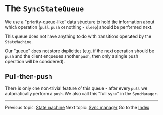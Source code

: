 The `SyncStateQueue`
====================

We use a "priority-queue-like" data structure to hold the information about which operation (`pull`, `push` or nothing - `sleep`) should be performed next.

This queue does not have anything to do with transitions operated by the `StateMachine`.

Our "queue" does not store duplicities (e.g. if the next operation should be `push` and the client enqueues another `push`, then only a single push operation will be considered).

Pull-then-push
--------------

There is only one non-trivial feature of this queue - after every `pull` we automatically perform a `push`. We also call this "full sync" in the `SyncManager`.

---

Previous topic: [State machine](state-machine.md)
Next topic: [Sync manager](sync-manager.md)
Go to the [Index](index.md)
